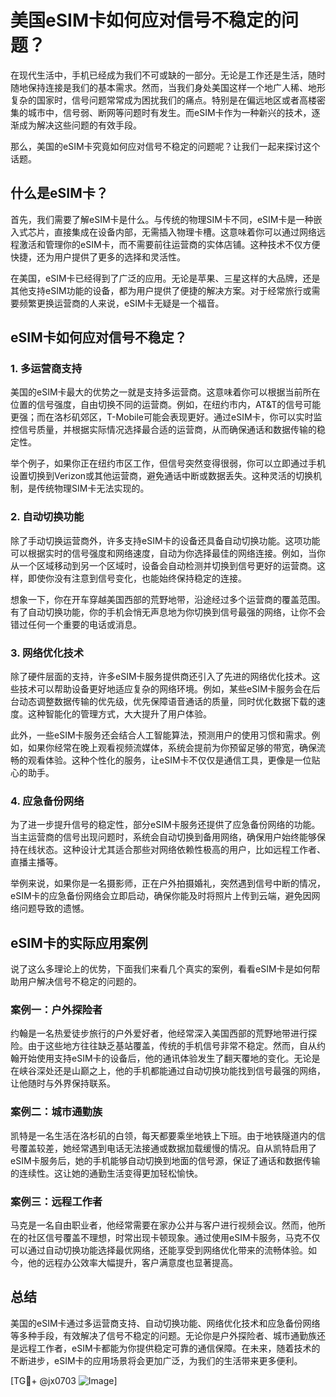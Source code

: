 # 美国eSIM卡如何应对信号不稳定的问题？

在现代生活中，手机已经成为我们不可或缺的一部分。无论是工作还是生活，随时随地保持连接是我们的基本需求。然而，当我们身处美国这样一个地广人稀、地形复杂的国家时，信号问题常常成为困扰我们的痛点。特别是在偏远地区或者高楼密集的城市中，信号弱、断网等问题时有发生。而eSIM卡作为一种新兴的技术，逐渐成为解决这些问题的有效手段。

那么，美国的eSIM卡究竟如何应对信号不稳定的问题呢？让我们一起来探讨这个话题。

## 什么是eSIM卡？

首先，我们需要了解eSIM卡是什么。与传统的物理SIM卡不同，eSIM卡是一种嵌入式芯片，直接集成在设备内部，无需插入物理卡槽。这意味着你可以通过网络远程激活和管理你的eSIM卡，而不需要前往运营商的实体店铺。这种技术不仅方便快捷，还为用户提供了更多的选择和灵活性。

在美国，eSIM卡已经得到了广泛的应用。无论是苹果、三星这样的大品牌，还是其他支持eSIM功能的设备，都为用户提供了便捷的解决方案。对于经常旅行或需要频繁更换运营商的人来说，eSIM卡无疑是一个福音。

## eSIM卡如何应对信号不稳定？

### 1. 多运营商支持

美国的eSIM卡最大的优势之一就是支持多运营商。这意味着你可以根据当前所在位置的信号强度，自由切换不同的运营商。例如，在纽约市内，AT&T的信号可能更强；而在洛杉矶郊区，T-Mobile可能会表现更好。通过eSIM卡，你可以实时监控信号质量，并根据实际情况选择最合适的运营商，从而确保通话和数据传输的稳定性。

举个例子，如果你正在纽约市区工作，但信号突然变得很弱，你可以立即通过手机设置切换到Verizon或其他运营商，避免通话中断或数据丢失。这种灵活的切换机制，是传统物理SIM卡无法实现的。

### 2. 自动切换功能

除了手动切换运营商外，许多支持eSIM卡的设备还具备自动切换功能。这项功能可以根据实时的信号强度和网络速度，自动为你选择最佳的网络连接。例如，当你从一个区域移动到另一个区域时，设备会自动检测并切换到信号更好的运营商。这样，即使你没有注意到信号变化，也能始终保持稳定的连接。

想象一下，你在开车穿越美国西部的荒野地带，沿途经过多个运营商的覆盖范围。有了自动切换功能，你的手机会悄无声息地为你切换到信号最强的网络，让你不会错过任何一个重要的电话或消息。

### 3. 网络优化技术

除了硬件层面的支持，许多eSIM卡服务提供商还引入了先进的网络优化技术。这些技术可以帮助设备更好地适应复杂的网络环境。例如，某些eSIM卡服务会在后台动态调整数据传输的优先级，优先保障语音通话的质量，同时优化数据下载的速度。这种智能化的管理方式，大大提升了用户体验。

此外，一些eSIM卡服务还会结合人工智能算法，预测用户的使用习惯和需求。例如，如果你经常在晚上观看视频流媒体，系统会提前为你预留足够的带宽，确保流畅的观看体验。这种个性化的服务，让eSIM卡不仅仅是通信工具，更像是一位贴心的助手。

### 4. 应急备份网络

为了进一步提升信号的稳定性，部分eSIM卡服务还提供了应急备份网络的功能。当主运营商的信号出现问题时，系统会自动切换到备用网络，确保用户始终能够保持在线状态。这种设计尤其适合那些对网络依赖性极高的用户，比如远程工作者、直播主播等。

举例来说，如果你是一名摄影师，正在户外拍摄婚礼，突然遇到信号中断的情况，eSIM卡的应急备份网络会立即启动，确保你能及时将照片上传到云端，避免因网络问题导致的遗憾。

## eSIM卡的实际应用案例

说了这么多理论上的优势，下面我们来看几个真实的案例，看看eSIM卡是如何帮助用户解决信号不稳定的问题的。

### 案例一：户外探险者

约翰是一名热爱徒步旅行的户外爱好者，他经常深入美国西部的荒野地带进行探险。由于这些地方往往缺乏基站覆盖，传统的手机信号非常不稳定。然而，自从约翰开始使用支持eSIM卡的设备后，他的通讯体验发生了翻天覆地的变化。无论是在峡谷深处还是山巅之上，他的手机都能通过自动切换功能找到信号最强的网络，让他随时与外界保持联系。

### 案例二：城市通勤族

凯特是一名生活在洛杉矶的白领，每天都要乘坐地铁上下班。由于地铁隧道内的信号覆盖较差，她经常遇到电话无法接通或数据加载缓慢的情况。自从凯特启用了eSIM卡服务后，她的手机能够自动切换到地面的信号源，保证了通话和数据传输的连续性。这让她的通勤生活变得更加轻松愉快。

### 案例三：远程工作者

马克是一名自由职业者，他经常需要在家办公并与客户进行视频会议。然而，他所在的社区信号覆盖不理想，时常出现卡顿现象。通过使用eSIM卡服务，马克不仅可以通过自动切换功能选择最优网络，还能享受到网络优化带来的流畅体验。如今，他的远程办公效率大幅提升，客户满意度也显著提高。

## 总结

美国的eSIM卡通过多运营商支持、自动切换功能、网络优化技术和应急备份网络等多种手段，有效解决了信号不稳定的问题。无论你是户外探险者、城市通勤族还是远程工作者，eSIM卡都能为你提供稳定可靠的通信保障。在未来，随着技术的不断进步，eSIM卡的应用场景将会更加广泛，为我们的生活带来更多便利。

[TG💪+ @jx0703 ![Image](https://github.com/user-attachments/assets/dbca1d08-cadb-493c-b0ec-ad6f7a83f270)]